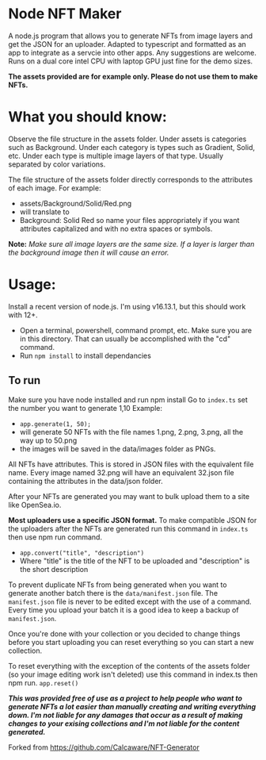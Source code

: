 # Node NFT Maker
A node.js program that allows you to generate NFTs from image layers and get the JSON for an uploader.
Adapted to typescript and formatted as an app to integrate as a servcie into other apps. Any suggestions are welcome. Runs on a dual core intel CPU with laptop GPU just fine for the demo sizes. 

**The assets provided are for example only. Please do not use them to make NFTs.**

# What you should know:
Observe the file structure in the assets folder.
Under assets is categories such as Background.
Under each category is types such as Gradient, Solid, etc.
Under each type is multiple image layers of that type. Usually separated by color variations.

The file structure of the assets folder directly corresponds to the attributes of each image.
For example:
- assets/Background/Solid/Red.png
- will translate to
- Background: Solid Red
so name your files appropriately if you want attributes capitalized and with no extra spaces or symbols.

**Note:** *Make sure all image layers are the same size.
If a layer is larger than the background image then it will cause an error.*


# Usage:

Install a recent version of node.js. I'm using v16.13.1, but this should work with 12+.

- Open a terminal, powershell, command prompt, etc.
Make sure you are in this directory. That can usually be accomplished with the "cd" command.
- Run `npm install` to install dependancies

## To run 
Make sure you have node installed and run npm install
Go to `index.ts` set the number you want to generate 1,10
Example:
- `app.generate(1, 50);`
- will generate 50 NFTs with the file names 1.png, 2.png, 3.png, all the way up to 50.png
- the images will be saved in the data/images folder as PNGs.

All NFTs have attributes. This is stored in JSON files with the equivalent file name.
Every image named 32.png will have an equivalent 32.json file containing the attributes in the data/json folder.


After your NFTs are generated you may want to bulk upload them to a site like OpenSea.io.


**Most uploaders use a specific JSON format.**
To make compatible JSON for the uploaders after the NFTs are generated run this command in `index.ts` then use npm run command.
- `app.convert("title", "description")`
- Where "title" is the title of the NFT to be uploaded and "description" is the short description


To prevent duplicate NFTs from being generated when you want to generate another batch there is the `data/manifest.json` file.
The `manifest.json` file is never to be edited except with the use of a command.
Every time you upload your batch it is a good idea to keep a backup of `manifest.json`.


Once you're done with your collection or you decided to change things before you start uploading you can reset everything so you can start a new collection.


To reset everything with the exception of the contents of the assets folder (so your image editing work isn't deleted) use this command in index.ts then npm run. `app.reset()`


***This was provided free of use as a project to help people who want to generate NFTs a lot easier than manually creating and writing everything down. I'm not liable for any damages that occur as a result of making changes to your exising collections and I'm not liable for the content generated.***

Forked from https://github.com/Calcaware/NFT-Generator 
